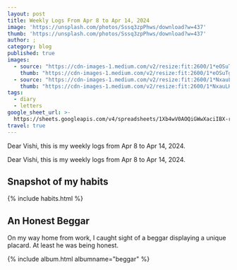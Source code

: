 ```yaml
---
layout: post
title: Weekly Logs From Apr 8 to Apr 14, 2024
image: 'https://unsplash.com/photos/Sssq3zpPhws/download?w=437'
thumb: 'https://unsplash.com/photos/Sssq3zpPhws/download?w=437'
author: ;
category: blog
published: true
images:  
  - source: "https://cdn-images-1.medium.com/v2/resize:fit:2600/1*eOSuTgVoAab5dYCNJLSVeQ.jpeg"
    thumb: "https://cdn-images-1.medium.com/v2/resize:fit:2600/1*eOSuTgVoAab5dYCNJLSVeQ.jpeg"
  - source: "https://cdn-images-1.medium.com/v2/resize:fit:2600/1*NxauLHmElGpr0tz4j7CvAw.jpeg"
    thumb: "https://cdn-images-1.medium.com/v2/resize:fit:2600/1*NxauLHmElGpr0tz4j7CvAw.jpeg"
tags:
  - diary
  - letters
google_sheet_url: >-
  https://sheets.googleapis.com/v4/spreadsheets/1Xb4wV0AOQiGWwXaciIBX-rkFebzg8DlAcRcClshyAnA/values/Habits!A146:T159?alt=json&key=AIzaSyCgYRKf_apK3TUSYGO9WhQ5dN-ukY4H0gw
travel: true
---
```



Dear Vishi, this is my weekly logs from Apr 8 to Apr 14, 2024.<!-- truncate_here -->

Dear Vishi, this is my weekly logs from Apr 8 to Apr 14, 2024.

## Snapshot of my habits

{% include habits.html %}

## An Honest Beggar

On my way home from work, I caught sight of a beggar displaying a unique placard. At least he was being honest.

{% include album.html albumname="beggar" %}